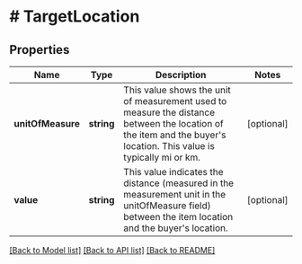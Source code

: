 # # TargetLocation

## Properties

Name | Type | Description | Notes
------------ | ------------- | ------------- | -------------
**unitOfMeasure** | **string** | This value shows the unit of measurement used to measure the distance between the location of the item and the buyer&#39;s location. This value is typically mi or km. | [optional] 
**value** | **string** | This value indicates the distance (measured in the measurement unit in the unitOfMeasure field) between the item location and the buyer&#39;s location. | [optional] 

[[Back to Model list]](../../README.md#documentation-for-models) [[Back to API list]](../../README.md#documentation-for-api-endpoints) [[Back to README]](../../README.md)


